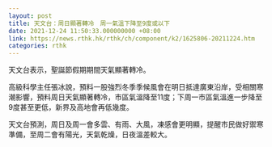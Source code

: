 ```yaml
---
layout: post
title: 天文台：周日顯著轉冷　周一氣溫下降至9度或以下
date: 2021-12-24 11:50:33.000000000 +08:00
link: https://news.rthk.hk/rthk/ch/component/k2/1625806-20211224.htm
categories: rthk
---
```


天文台表示，聖誕節假期期間天氣顯著轉冷。

高級科學主任張冰說，預料一股強烈冬季季候風會在明日抵達廣東沿岸，受相關寒潮影響，預料周日天氣顯著轉冷，市區氣溫降至11度；下周一市區氣溫進一步降至9度甚至更低，新界及高地會再低幾度。

天文台預測，周日及周一會多雲、有雨、大風，凍感會更明顯，提醒市民做好禦寒準備，至周二會有陽光，天氣乾燥，日夜溫差較大。
